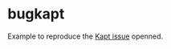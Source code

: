 # bugkapt

Example to reproduce the [Kapt issue](https://youtrack.jetbrains.com/issue/KT-37732) openned.
